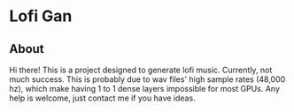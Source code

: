 # Lofi Gan
## About
Hi there! This is a project designed to generate lofi music. Currently, not much success. This is probably due to wav files' high sample rates (48,000 hz), which make having 1 to 1 dense layers impossible for most GPUs. Any help is welcome, just contact me if you have ideas.